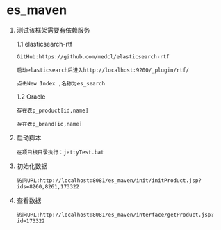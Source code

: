 es_maven
========
1.	测试该框架需要有依赖服务
	
	1.1 elasticsearch-rtf
		
		GitHub:https://github.com/medcl/elasticsearch-rtf
		
		启动elasticsearch后进入http://localhost:9200/_plugin/rtf/
		
		点击New Index ,名称为es_search
	1.2 Oracle
		
		存在表p_product[id,name]
		
		存在表p_brand[id,name]
2.	启动脚本
		
		在项目根目录执行：jettyTest.bat
3.	初始化数据
		
		访问URL:http://localhost:8081/es_maven/init/initProduct.jsp?ids=8260,8261,173322
4.	查看数据
		
		访问URL:http://localhost:8081/es_maven/interface/getProduct.jsp?id=173322
